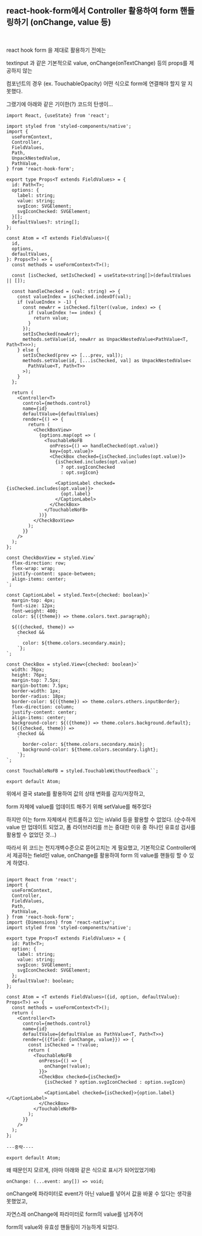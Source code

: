 ## react-hook-form에서 Controller 활용하여 form 핸들링하기 (onChange, value 등)
<br>

react hook form 을 제대로 활용하기 전에는 

textinput 과 같은 기본적으로 value, onChange(onTextChange) 등의 props를 제공하지 않는

컴포넌트의 경우 (ex. TouchableOpacity) 어떤 식으로 form에 연결해야 할지 알 지 못했다.

그랬기에 아래와 같은 기이한(?) 코드의 탄생이...

```tsx
import React, {useState} from 'react';

import styled from 'styled-components/native';
import {
  useFormContext,
  Controller,
  FieldValues,
  Path,
  UnpackNestedValue,
  PathValue,
} from 'react-hook-form';

export type Props<T extends FieldValues> = {
  id: Path<T>;
  options: {
    label: string;
    value: string;
    svgIcon: SVGElement;
    svgIconChecked: SVGElement;
  }[];
  defaultValues?: string[];
};

const Atom = <T extends FieldValues>({
  id,
  options,
  defaultValues,
}: Props<T>) => {
  const methods = useFormContext<T>();

  const [isChecked, setIsChecked] = useState<string[]>(defaultValues || []);

  const handleChecked = (val: string) => {
    const valueIndex = isChecked.indexOf(val);
    if (valueIndex > -1) {
      const newArr = isChecked.filter((value, index) => {
        if (valueIndex !== index) {
          return value;
        }
      });
      setIsChecked(newArr);
      methods.setValue(id, newArr as UnpackNestedValue<PathValue<T, Path<T>>>);
    } else {
      setIsChecked(prev => [...prev, val]);
      methods.setValue(id, [...isChecked, val] as UnpackNestedValue<
        PathValue<T, Path<T>>
      >);
    }
  };

  return (
    <Controller<T>
      control={methods.control}
      name={id}
      defaultValue={defaultValues}
      render={() => {
        return (
          <CheckBoxView>
            {options.map(opt => (
              <TouchableNoFB
                onPress={() => handleChecked(opt.value)}
                key={opt.value}>
                <CheckBox checked={isChecked.includes(opt.value)}>
                  {isChecked.includes(opt.value)
                    ? opt.svgIconChecked
                    : opt.svgIcon}

                  <CaptionLabel checked={isChecked.includes(opt.value)}>
                    {opt.label}
                  </CaptionLabel>
                </CheckBox>
              </TouchableNoFB>
            ))}
          </CheckBoxView>
        );
      }}
    />
  );
};

const CheckBoxView = styled.View`
  flex-direction: row;
  flex-wrap: wrap;
  justify-content: space-between;
  align-items: center;
`;

const CaptionLabel = styled.Text<{checked: boolean}>`
  margin-top: 4px;
  font-size: 12px;
  font-weight: 400;
  color: ${({theme}) => theme.colors.text.paragraph};

  ${({checked, theme}) =>
    checked &&
    `
      color: ${theme.colors.secondary.main};
    `};
`;

const CheckBox = styled.View<{checked: boolean}>`
  width: 76px;
  height: 76px;
  margin-top: 7.5px;
  margin-bottom: 7.5px;
  border-width: 1px;
  border-radius: 18px;
  border-color: ${({theme}) => theme.colors.others.inputBorder};
  flex-direction: column;
  justify-content: center;
  align-items: center;
  background-color: ${({theme}) => theme.colors.background.default};
  ${({checked, theme}) =>
    checked &&
    `
      border-color: ${theme.colors.secondary.main};
      background-color: ${theme.colors.secondary.light};
    `};
`;

const TouchableNoFB = styled.TouchableWithoutFeedback``;

export default Atom;
```

위에서 결국 state를 활용하여 값의 상태 변화를 감지/저장하고,

form 자체에 value를 업데이트 해주기 위해 setValue를 해주었다

하지만 이는 form 자체에서 컨트롤하고 있는 isValid 등을 활용할 수 없었다. (순수하게 value 만 업데이트 되었고, 폼 라이브러리를 쓰는 중대한 이유 중 하나인 유효성 검사를 활용할 수 없었던 것...)

따라서 위 코드는 천지개벽수준으로 뜯어고치는 게 필요했고, 기본적으로 Controller에서 제공하는 field인 value, onChange를 활용하여 form 의 value를 핸들링 할 수 있게 하였다.

```tsx

import React from 'react';
import {
  useFormContext,
  Controller,
  FieldValues,
  Path,
  PathValue,
} from 'react-hook-form';
import {Dimensions} from 'react-native';
import styled from 'styled-components/native';

export type Props<T extends FieldValues> = {
  id: Path<T>;
  option: {
    label: string;
    value: string;
    svgIcon: SVGElement;
    svgIconChecked: SVGElement;
  };
  defaultValue?: boolean;
};

const Atom = <T extends FieldValues>({id, option, defaultValue}: Props<T>) => {
  const methods = useFormContext<T>();
  return (
    <Controller<T>
      control={methods.control}
      name={id}
      defaultValue={defaultValue as PathValue<T, Path<T>>}
      render={({field: {onChange, value}}) => {
        const isChecked = !!value;
        return (
          <TouchableNoFB
            onPress={() => {
              onChange(!value);
            }}>
            <CheckBox checked={isChecked}>
              {isChecked ? option.svgIconChecked : option.svgIcon}

              <CaptionLabel checked={isChecked}>{option.label}</CaptionLabel>
            </CheckBox>
          </TouchableNoFB>
        );
      }}
    />
  );
};

---중략----

export default Atom;
```

왜 때문인지 모르게, (아마 아래와 같은 식으로 표시가 되어있었기에)

```tsx
onChange: (...event: any[]) => void;
```

onChange에 파라미터로 event가 아닌 value를 넣어서 값을 바꿀 수 있다는 생각을 못했었고,

자연스레 onChange에 파라미터로 form의 value를 넘겨주어 

form의 value와 유효성 핸들링이 가능하게 되었다.